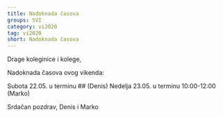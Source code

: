 ```yaml
---
title: Nadoknada časova
groups: SVI
category: vi2020
tag: vi2020
short: Nadoknada časova
---
```

Drage koleginice i kolege,

Nadoknada časova ovog vikenda:

Subota 22.05. u terminu ## (Denis)
Nedelja 23.05. u terminu 10:00-12:00 (Marko)

Srdačan pozdrav,
Denis i Marko
